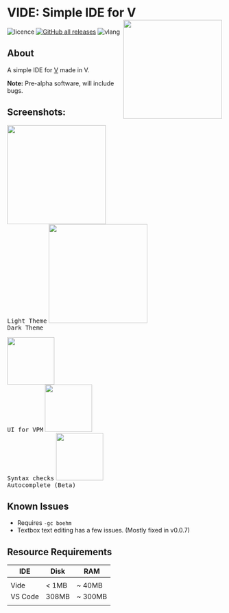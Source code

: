 # VIDE: Simple IDE for V <img src="http://v-ide.github.io/vide.svg" width="230px" style="float:right" align="left"> 

![licence](http://img.shields.io/badge/licence-MIT-blue?style=for-the-badge)
[![GitHub all releases](http://img.shields.io/github/downloads/IsaiahPatton/Vide/total?style=for-the-badge)](https://github.com/IsaiahPatton/Vide/releases)
![vlang](http://img.shields.io/badge/V-0.2.4-%236d8fc5?style=for-the-badge) 
    </h1>

<div></div>

## About

A simple IDE for [V](https://vlang.io/) made in V.

**Note:** Pre-alpha software, will include bugs. 

## Screenshots:

<kbd><img src="https://user-images.githubusercontent.com/16439221/154627315-7d7651ca-6a92-4e1b-afb4-64c12c06ee5e.png" height="230px"><br>Light Theme</kbd>
<kbd><img src="https://user-images.githubusercontent.com/16439221/154627409-0a7c2d22-0557-4d9d-9cd2-ecc7a4e9be66.png" height="230px"><br>Dark Theme</kbd><br>


<kbd><img src="https://user-images.githubusercontent.com/16439221/154629365-4f1f3fa5-f68f-4e7c-85b2-3b967ddc473f.png" height="110px"><br>UI for VPM</kbd>
<kbd><img src="https://user-images.githubusercontent.com/16439221/154628989-01d3d44e-2fd2-443b-9be1-bd7cf6a7b1bf.png" height="110px"><br>Syntax checks</kbd>
<kbd><img src="https://user-images.githubusercontent.com/16439221/154629544-5522f4f0-2066-4cf4-bd32-8bdc8823dbf2.png" height="110px"><br>Autocomplete (Beta)</kbd>


## Known Issues
- Requires `-gc boehm`
- Textbox text editing has a few issues. (Mostly fixed in v0.0.7)

## Resource Requirements

| IDE     | Disk    | RAM     |
|---------|---------|---------|
|         |         |         |
| Vide    | < 1MB   | ~ 40MB  |
| VS Code | 308MB   | ~ 300MB |
|         |         |         |
